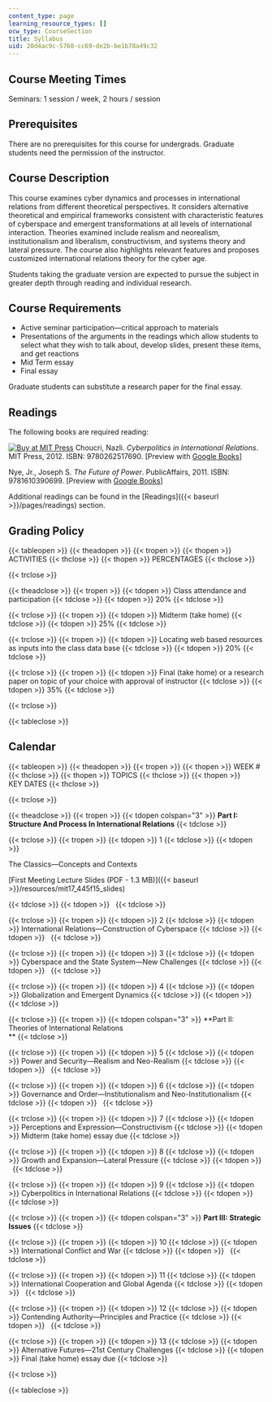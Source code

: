 ```yaml
---
content_type: page
learning_resource_types: []
ocw_type: CourseSection
title: Syllabus
uid: 20d4ac9c-5760-cc69-de2b-be1b78a49c32
---
```


Course Meeting Times
--------------------

Seminars: 1 session / week, 2 hours / session

Prerequisites
-------------

There are no prerequisites for this course for undergrads. Graduate students need the permission of the instructor.

Course Description
------------------

This course examines cyber dynamics and processes in international relations from different theoretical perspectives. It considers alternative theoretical and empirical frameworks consistent with characteristic features of cyberspace and emergent transformations at all levels of international interaction. Theories examined include realism and neorealism, institutionalism and liberalism, constructivism, and systems theory and lateral pressure. The course also highlights relevant features and proposes customized international relations theory for the cyber age.

Students taking the graduate version are expected to pursue the subject in greater depth through reading and individual research.

Course Requirements
-------------------

*   Active seminar participation—critical approach to materials
*   Presentations of the arguments in the readings which allow students to select what they wish to talk about, develop slides, present these items, and get reactions
*   Mid Term essay
*   Final essay

Graduate students can substitute a research paper for the final essay.

Readings
--------

The following books are required reading:

[![Buy at MIT Press](/images/mp_logo.gif)](https://mitpress.mit.edu/9780262517690) Choucri, Nazli. _Cyberpolitics in International Relations_. MIT Press, 2012. ISBN: 9780262517690. \[Preview with [Google Books](http://books.google.com/books?id=N7iNQSj-X84C&pg=PAfrontcover)\]

Nye, Jr., Joseph S. _The Future of Power_. PublicAffairs, 2011. ISBN: 9781610390699. \[Preview with [Google Books](http://books.google.com/books?id=u3K6uLzj5WAC&pg=PAfrontcover)\]

Additional readings can be found in the [Readings]({{< baseurl >}}/pages/readings) section.

Grading Policy
--------------

{{< tableopen >}}
{{< theadopen >}}
{{< tropen >}}
{{< thopen >}}
ACTIVITIES
{{< thclose >}}
{{< thopen >}}
PERCENTAGES
{{< thclose >}}

{{< trclose >}}

{{< theadclose >}}
{{< tropen >}}
{{< tdopen >}}
Class attendance and participation
{{< tdclose >}}
{{< tdopen >}}
20%
{{< tdclose >}}

{{< trclose >}}
{{< tropen >}}
{{< tdopen >}}
Midterm (take home)
{{< tdclose >}}
{{< tdopen >}}
25%
{{< tdclose >}}

{{< trclose >}}
{{< tropen >}}
{{< tdopen >}}
Locating web based resources as inputs into the class data base
{{< tdclose >}}
{{< tdopen >}}
20%
{{< tdclose >}}

{{< trclose >}}
{{< tropen >}}
{{< tdopen >}}
Final (take home) or a research paper on topic of your choice with approval of instructor
{{< tdclose >}}
{{< tdopen >}}
35%
{{< tdclose >}}

{{< trclose >}}

{{< tableclose >}}

Calendar
--------

{{< tableopen >}}
{{< theadopen >}}
{{< tropen >}}
{{< thopen >}}
WEEK #
{{< thclose >}}
{{< thopen >}}
TOPICS
{{< thclose >}}
{{< thopen >}}
KEY DATES
{{< thclose >}}

{{< trclose >}}

{{< theadclose >}}
{{< tropen >}}
{{< tdopen colspan="3" >}}
**Part I: Structure And Process In International Relations**
{{< tdclose >}}

{{< trclose >}}
{{< tropen >}}
{{< tdopen >}}
1
{{< tdclose >}}
{{< tdopen >}}


The Classics—Concepts and Contexts

[First Meeting Lecture Slides (PDF - 1.3 MB)]({{< baseurl >}}/resources/mit17_445f15_slides)


{{< tdclose >}}
{{< tdopen >}}
 
{{< tdclose >}}

{{< trclose >}}
{{< tropen >}}
{{< tdopen >}}
2
{{< tdclose >}}
{{< tdopen >}}
International Relations—Construction of Cyberspace
{{< tdclose >}}
{{< tdopen >}}
 
{{< tdclose >}}

{{< trclose >}}
{{< tropen >}}
{{< tdopen >}}
3
{{< tdclose >}}
{{< tdopen >}}
Cyberspace and the State System—New Challenges
{{< tdclose >}}
{{< tdopen >}}
 
{{< tdclose >}}

{{< trclose >}}
{{< tropen >}}
{{< tdopen >}}
4
{{< tdclose >}}
{{< tdopen >}}
Globalization and Emergent Dynamics
{{< tdclose >}}
{{< tdopen >}}
 
{{< tdclose >}}

{{< trclose >}}
{{< tropen >}}
{{< tdopen colspan="3" >}}
**Part II: Theories of International Relations  
**
{{< tdclose >}}

{{< trclose >}}
{{< tropen >}}
{{< tdopen >}}
5
{{< tdclose >}}
{{< tdopen >}}
Power and Security—Realism and Neo-Realism
{{< tdclose >}}
{{< tdopen >}}
 
{{< tdclose >}}

{{< trclose >}}
{{< tropen >}}
{{< tdopen >}}
6
{{< tdclose >}}
{{< tdopen >}}
Governance and Order—Institutionalism and Neo-Institutionalism
{{< tdclose >}}
{{< tdopen >}}
 
{{< tdclose >}}

{{< trclose >}}
{{< tropen >}}
{{< tdopen >}}
7
{{< tdclose >}}
{{< tdopen >}}
Perceptions and Expression—Constructivism
{{< tdclose >}}
{{< tdopen >}}
Midterm (take home) essay due
{{< tdclose >}}

{{< trclose >}}
{{< tropen >}}
{{< tdopen >}}
8
{{< tdclose >}}
{{< tdopen >}}
Growth and Expansion—Lateral Pressure
{{< tdclose >}}
{{< tdopen >}}
 
{{< tdclose >}}

{{< trclose >}}
{{< tropen >}}
{{< tdopen >}}
9
{{< tdclose >}}
{{< tdopen >}}
Cyberpolitics in International Relations
{{< tdclose >}}
{{< tdopen >}}
 
{{< tdclose >}}

{{< trclose >}}
{{< tropen >}}
{{< tdopen colspan="3" >}}
**Part III: Strategic Issues**
{{< tdclose >}}

{{< trclose >}}
{{< tropen >}}
{{< tdopen >}}
10
{{< tdclose >}}
{{< tdopen >}}
International Conflict and War
{{< tdclose >}}
{{< tdopen >}}
 
{{< tdclose >}}

{{< trclose >}}
{{< tropen >}}
{{< tdopen >}}
11
{{< tdclose >}}
{{< tdopen >}}
International Cooperation and Global Agenda
{{< tdclose >}}
{{< tdopen >}}
 
{{< tdclose >}}

{{< trclose >}}
{{< tropen >}}
{{< tdopen >}}
12
{{< tdclose >}}
{{< tdopen >}}
Contending Authority—Principles and Practice
{{< tdclose >}}
{{< tdopen >}}
 
{{< tdclose >}}

{{< trclose >}}
{{< tropen >}}
{{< tdopen >}}
13
{{< tdclose >}}
{{< tdopen >}}
Alternative Futures—21st Century Challenges
{{< tdclose >}}
{{< tdopen >}}
Final (take home) essay due
{{< tdclose >}}

{{< trclose >}}

{{< tableclose >}}